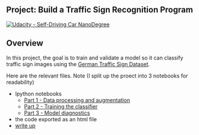 ## Project: Build a Traffic Sign Recognition Program
[![Udacity - Self-Driving Car NanoDegree](https://s3.amazonaws.com/udacity-sdc/github/shield-carnd.svg)](http://www.udacity.com/drive)

Overview
---
In this project, the goal is to train and validate a model so it can classify traffic sign images using the [German Traffic Sign Dataset](http://benchmark.ini.rub.de/?section=gtsrb&subsection=dataset).

Here are the relevant files. Note (I split up the proect into 3 notebooks for readability)

* Ipython notebooks
	* [Part 1 - Data processing and augmentation](Part_1_Data_processing_and_augmentation.ipynb)
	* [Part 2 - Training the classifier](Part_2_building_model.ipynb)
	* [Part 3 - Model diagnostics](Part_3_Model_diagnostics.ipynb)
* the code exported as an html file
* [write up](writeup_template.md)

